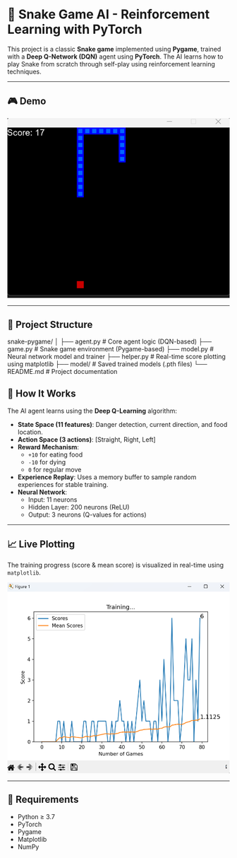 # 🐍 Snake Game AI - Reinforcement Learning with PyTorch

This project is a classic **Snake game** implemented using **Pygame**, trained with a **Deep Q-Network (DQN)** agent using **PyTorch**. The AI learns how to play Snake from scratch through self-play using reinforcement learning techniques.

---

## 🎮 Demo

![Game Preview](assests/Demo.png)

---

## 📁 Project Structure

snake-pygame/
│
├── agent.py # Core agent logic (DQN-based)
├── game.py # Snake game environment (Pygame-based)
├── model.py # Neural network model and trainer
├── helper.py # Real-time score plotting using matplotlib
├── model/ # Saved trained models (.pth files)
└── README.md # Project documentation

## 🧠 How It Works

The AI agent learns using the **Deep Q-Learning** algorithm:
- **State Space (11 features)**: Danger detection, current direction, and food location.
- **Action Space (3 actions)**: [Straight, Right, Left]
- **Reward Mechanism**:
  - `+10` for eating food
  - `-10` for dying
  - `0` for regular move
- **Experience Replay**: Uses a memory buffer to sample random experiences for stable training.
- **Neural Network**:
  - Input: 11 neurons
  - Hidden Layer: 200 neurons (ReLU)
  - Output: 3 neurons (Q-values for actions)

---

## 📈 Live Plotting

The training progress (score & mean score) is visualized in real-time using `matplotlib`.

![Game Preview](assests/Graph.png)

---

## 🧪 Requirements

- Python ≥ 3.7
- PyTorch
- Pygame
- Matplotlib
- NumPy
